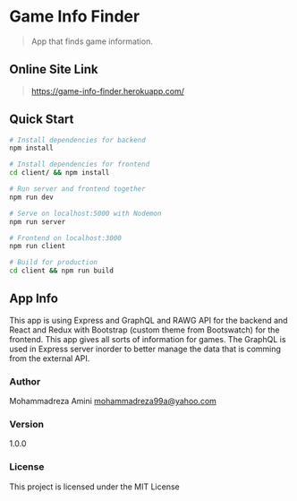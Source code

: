 # Game Info Finder

> App that finds game information.

## Online Site Link

> https://game-info-finder.herokuapp.com/

## Quick Start

```bash
# Install dependencies for backend
npm install

# Install dependencies for frontend
cd client/ && npm install

# Run server and frontend together
npm run dev

# Serve on localhost:5000 with Nodemon
npm run server

# Frontend on localhost:3000
npm run client

# Build for production
cd client && npm run build
```

## App Info

This app is using Express and GraphQL and RAWG API for the backend and React and Redux with Bootstrap (custom theme from Bootswatch) for the frontend. This app gives all sorts of information for games.
The GraphQL is used in Express server inorder to better manage the data that is comming from the external API.

### Author

Mohammadreza Amini
mohammadreza99a@yahoo.com

### Version

1.0.0

### License

This project is licensed under the MIT License
